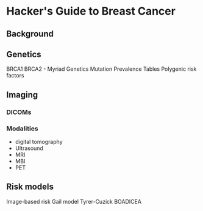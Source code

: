 # Hacker's Guide to Breast Cancer

## Background

## Genetics

BRCA1 BRCA2 - Myriad Genetics Mutation Prevalence Tables
Polygenic risk factors

## Imaging

### DICOMs

### Modalities

- digital tomography
- Ultrasound
- MRI
- MBI
- PET

## Risk models

Image-based risk
Gail model
Tyrer-Cuzick
BOADICEA
